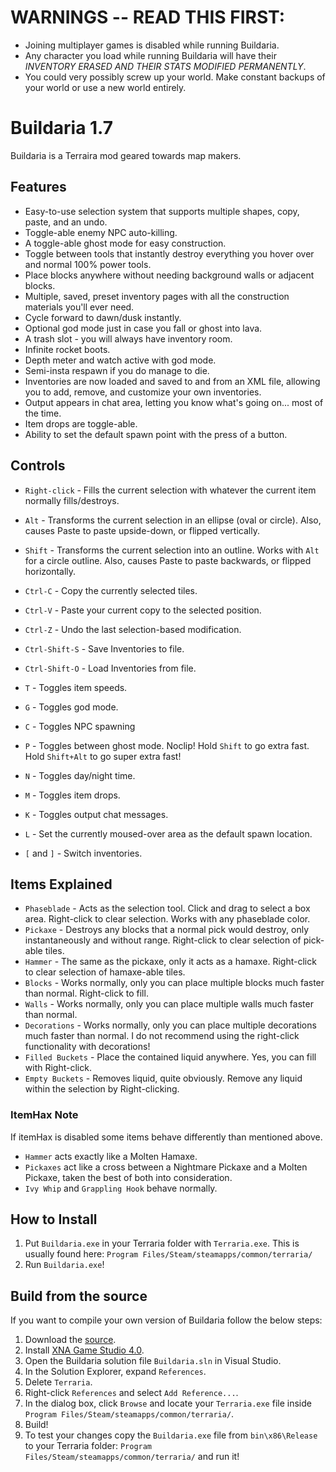 ﻿# WARNINGS -- READ THIS FIRST:
* Joining multiplayer games is disabled while running Buildaria.
* Any character you load while running Buildaria will have their *INVENTORY ERASED AND THEIR STATS MODIFIED PERMANENTLY*.
* You could very possibly screw up your world. Make constant backups of your world or use a new world entirely.


# Buildaria 1.7

Buildaria is a Terraira mod geared towards map makers.


## Features

* Easy-to-use selection system that supports multiple shapes, copy, paste, and an undo.
* Toggle-able enemy NPC auto-killing. 
* A toggle-able ghost mode for easy construction.
* Toggle between tools that instantly destroy everything you hover over and normal 100% power tools.
* Place blocks anywhere without needing background walls or adjacent blocks. 
* Multiple, saved, preset inventory pages with all the construction materials you'll ever need.  
* Cycle forward to dawn/dusk instantly. 
* Optional god mode just in case you fall or ghost into lava. 
* A trash slot - you will always have inventory room. 
* Infinite rocket boots.
* Depth meter and watch active with god mode.
* Semi-insta respawn if you do manage to die.
* Inventories are now loaded and saved to and from an XML file, allowing you to add, remove, and customize your own inventories. 
* Output appears in chat area, letting you know what's going on... most of the time.
* Item drops are toggle-able.
* Ability to set the default spawn point with the press of a button.


## Controls

* `Right-click` - Fills the current selection with whatever the current item normally fills/destroys.
* `Alt` - Transforms the current selection in an ellipse (oval or circle). Also, causes Paste to paste upside-down, or flipped vertically. 
* `Shift` - Transforms the current selection into an outline. Works with `Alt` for a circle outline. Also, causes Paste to paste backwards, or flipped horizontally. 

* `Ctrl-C` - Copy the currently selected tiles.
* `Ctrl-V` - Paste your current copy to the selected position. 
* `Ctrl-Z` - Undo the last selection-based modification. 

* `Ctrl-Shift-S` - Save Inventories to file.
* `Ctrl-Shift-O` - Load Inventories from file.

* `T` - Toggles item speeds. 
* `G` - Toggles god mode.
* `C` - Toggles NPC spawning
* `P` - Toggles between ghost mode. Noclip! Hold `Shift` to go extra fast. Hold `Shift+Alt` to go super extra fast! 
* `N` - Toggles day/night time. 
* `M` - Toggles item drops.
* `K` - Toggles output chat messages.
* `L` - Set the currently moused-over area as the default spawn location.
* `[` and `]` - Switch inventories.


## Items Explained

* `Phaseblade` - Acts as the selection tool. Click and drag to select a box area. Right-click to clear selection. Works with any phaseblade color.
* `Pickaxe` - Destroys any blocks that a normal pick would destroy, only instantaneously and without range. Right-click to clear selection of pick-able tiles. 
* `Hammer` - The same as the pickaxe, only it acts as a hamaxe. Right-click to clear selection of hamaxe-able tiles. 
* `Blocks` - Works normally, only you can place multiple blocks much faster than normal. Right-click to fill.
* `Walls` - Works normally, only you can place multiple walls much faster than normal.
* `Decorations` - Works normally, only you can place multiple decorations much faster than normal. I do not recommend using the right-click functionality with decorations!
* `Filled Buckets` - Place the contained liquid anywhere. Yes, you can fill with Right-click. 
* `Empty Buckets` - Removes liquid, quite obviously. Remove any liquid within the selection by Right-clicking.
	
### ItemHax Note

If itemHax is disabled some items behave differently than mentioned above.

* `Hammer` acts exactly like a Molten Hamaxe.
* `Pickaxes` act like a cross between a Nightmare Pickaxe and a Molten Pickaxe, taken the best of both into consideration.
* `Ivy Whip` and `Grappling Hook` behave normally.


## How to Install

1. Put `Buildaria.exe` in your Terraria folder with `Terraria.exe`. This is usually found here: `Program Files/Steam/steamapps/common/terraria/`
2. Run `Buildaria.exe`!


## Build from the source

If you want to compile your own version of Buildaria follow the below steps:

1. Download the [source](https://github.com/septor/Buildaria/zipball/master).
2. Install [XNA Game Studio 4.0](http://www.microsoft.com/downloads/en/details.aspx?FamilyID=9ac86eca-206f-4274-97f2-ef6c8b1f478f).
3. Open the Buildaria solution file `Buildaria.sln` in Visual Studio.
4. In the Solution Explorer, expand `References`.
5. Delete `Terraria`.
6. Right-click `References` and select `Add Reference...`.
7. In the dialog box, click `Browse` and locate your `Terraria.exe` file inside `Program Files/Steam/steamapps/common/terraria/`.
8. Build!
9. To test your changes copy the `Buildaria.exe` file from `bin\x86\Release` to your Terraria folder: `Program Files/Steam/steamapps/common/terraria/` and run it!